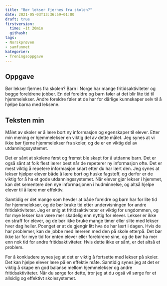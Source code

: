 ```yaml
---
title: "Bør lekser fjernes fra skolen?"
date: 2021-05-03T13:36:59+01:00
draft: true
firstversion:
  time: ~1t 20min
  githash:
tags:
- Norskprøven
- samfunnet
kategorier:
- Treningsoppgave
---
```


## Oppgave
Bør lekser fjernes fra skolen?
Barn i Norge har mange fritidsaktiviteter og begge foreldrene jobber. En del foreldre og barn føler at det blir lite tid til hjemmelekser. Andre foreldre føler at de har for dårlige kunnskaper selv til å hjelpe barna med leksene.

## Teksten min
Målet av skoler er å lære bort ny informasjon og egenskaper til elever. Etter min mening er hjemmelekser en viktig del av dette målet. Jeg synes at vi ikke bør fjerne hjemmelekser fra skoler, og de er en viktig del av utdanningssystemet.

Det er sånt at skolene først og fremst ble skapt for å utdanne barn. Det er også sånt at folk flest lærer best når de repeterer ny informasjon ofte. Det er mest viktig å repetere informasjon snart etter du har lært den. Jeg synes at lekser hjelper elever både å lære bort og huske fagstoff, og derfor er de viktig for å ha et gode utdanningssystemet. Når elever gjør lekser i hjemmet, kan det sementere den nye informasjonen i hudminnelse, og altså hjelpe elever til å lære mer effektiv.

Samtidig er det mange som hevder at både foreldre og barn har for lite tid for hjemmelekser, og de bør bruke tid etter undervisningen for andre fritidaktiviteter. Jeg er enig at fritidsaktiviteter er viktig for ungdommen, og for mye lekser kan være mer skadelig enn nyttig for elever. Lekser er ikke en straff for elever, og de bør ikke bruke mange timer eller slite med lekser hver dag heller. Poenget er at de gjengir litt hva de har lært i dagen. Hvis de har problemer, kan de jobbe med læreren med den på skole etterpå. Det bør ikke tar for mye tid for enten elever eller foreldrene sine, og de bør ha mer enn nok tid for andre fritidsaktiviteter. Hvis dette ikke er sånt, er det altså et problem.

For å konkludere synes jeg at det er viktig å fortsette med lekser på skoler. Det kan hjelpe elever lære på en effektiv måte. Samtidig synes jeg at det er viktig å skape en god balanse mellom hjemmelekser og andre fritidsaktiviteter. Når du sørge for dette, tror jeg at du også vil sørge for et allsidig og effektivt skolesystemet.
